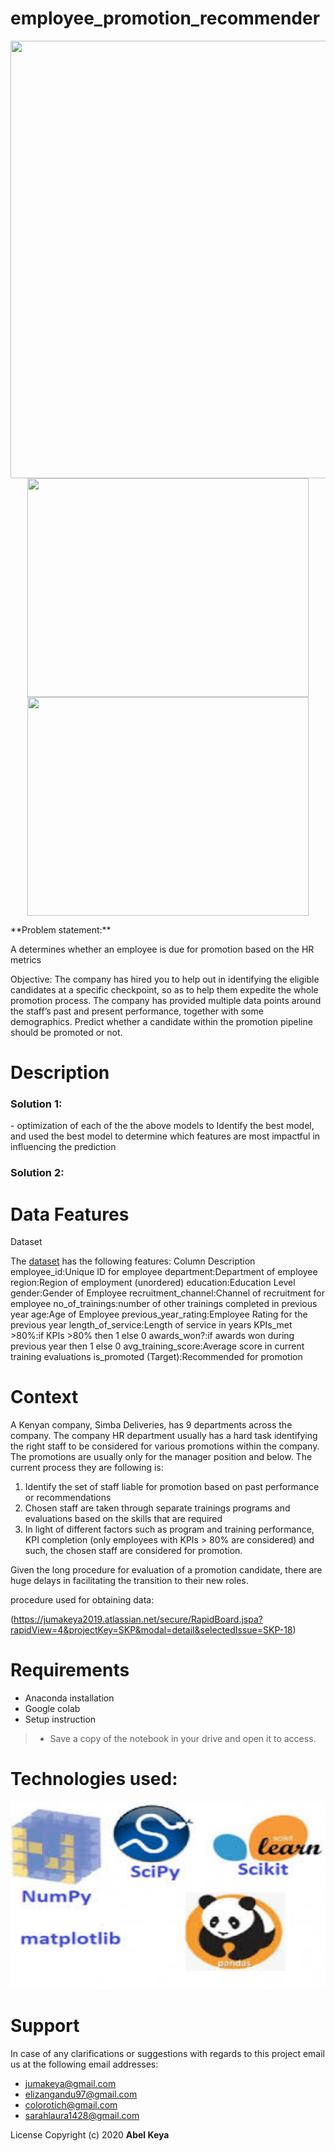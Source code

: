 # employee_promotion_recommender

  </p>
   <p align="center">
 
  <img align="center" src="Promote-1.jpg" width="550" height="700" align="center">
  <img align="center" src="gears.gif" width="450" height="350" align="center">
  
  <img align="center" src="jump.gif" width="450" height="350">
  
  </p>
 **Problem statement:**  

A determines whether an employee is due for promotion  based on the HR metrics

Objective: The company has hired you to help out in identifying the eligible candidates at a specific checkpoint, so as to help them expedite the whole promotion process. The company has provided multiple data points around the staff’s past and present performance, together with some demographics. Predict whether a candidate within the promotion pipeline should be promoted or not. 
  
# Description

### Solution 1: 

</p>
- optimization of each of the the above models to Identify the best model, and used the best model to determine which features are most impactful in influencing the prediction

### Solution 2:


# Data Features
Dataset

The [dataset](https://drive.google.com/drive/folders/1DtDYBME3bKQaC3VKQ3hzDNfoKoj4J7BZ?usp=sharing) has the following features:
Column	Description
employee_id:Unique ID for employee
department:Department of employee
region:Region of employment (unordered)
education:Education Level
gender:Gender of Employee
recruitment_channel:Channel of recruitment for employee
no_of_trainings:number of other trainings completed in previous year
age:Age of Employee
previous_year_rating:Employee Rating for the previous year
length_of_service:Length of service in years
KPIs_met >80%:if KPIs >80% then 1 else 0
awards_won?:if awards won during previous year then 1 else 0
avg_training_score:Average score in current training evaluations
is_promoted	(Target):Recommended for promotion


# Context

<p>
   
A Kenyan company, Simba Deliveries, has 9 departments across the company. The company HR department usually has a hard task identifying the right staff to be considered for various promotions within the company. The promotions are usually only for the manager position and below. The current process they are following is:

1.	Identify the set of staff liable for promotion based on past performance or recommendations
2.	Chosen staff are taken through separate trainings programs and evaluations based on the skills that are required
3.	In light of different factors such as program and training performance, KPI completion (only employees with KPIs > 80% are considered) and such, the chosen staff are considered for promotion.

Given the long procedure for evaluation of a promotion candidate, there are huge delays in facilitating the transition to their new roles.

   
  procedure used for obtaining data:
 
 (https://jumakeya2019.atlassian.net/secure/RapidBoard.jspa?rapidView=4&projectKey=SKP&modal=detail&selectedIssue=SKP-18)
  

# Requirements
* Anaconda installation
* Google colab
* Setup instruction
> * Save a copy of the notebook in your drive and open it to access.

<p align="center">
   
   # Technologies used:
   
 <p align="center"> 
   
  <img   src="  https://github.com/abel-keya/Decision-trees-classification-Models-and-Support-Vector-Machines/blob/master/tech3.jpg" width="550" height="300"  alt="DS" title="Requirements" />
 
</p>

# Support
In case of any clarifications or suggestions with regards to this project email us at the following email addresses:
- jumakeya@gmail.com
- elizangandu97@gmail.com
- colorotich@gmail.com
-  sarahlaura1428@gmail.com

License
Copyright (c) 2020 **Abel Keya**
